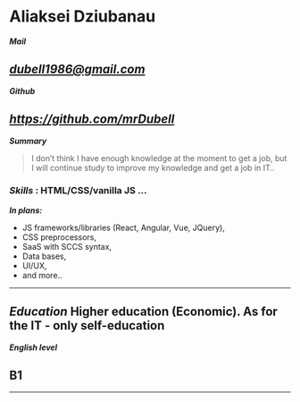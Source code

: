# Aliaksei Dziubanau

**_Mail_**

_<dubell1986@gmail.com>_
---
**_Github_**

_<https://github.com/mrDubell>_
---
**_Summary_**
> I don’t think I have enough knowledge at the moment to get a job, 
> but I will continue study to improve my knowledge and get a job in IT..

### **_Skills_** :  HTML/CSS/vanilla JS …

**_In plans:_**
- JS frameworks/libraries (React, Angular, Vue, JQuery),
- CSS preprocessors,
- SaaS with SCCS syntax,
- Data bases,
- UI/UX,
- and more..
---
**_Education_**
Higher education (Economic). As for the IT - only self-education
---
**_English level_**
## B1
___
